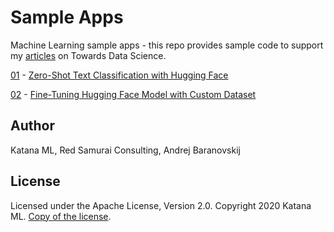 # Sample Apps
Machine Learning sample apps - this repo provides sample code to support my [articles](https://towardsdatascience.com/@andrejusb) on Towards Data Science.

[01](https://github.com/katanaml/sample-apps/tree/master/01) - [Zero-Shot Text Classification with Hugging Face](https://towardsdatascience.com/zero-shot-text-classification-with-hugging-face-7f533ba83cd6)

[02](https://github.com/katanaml/sample-apps/tree/master/02) - [Fine-Tuning Hugging Face Model with Custom Dataset](https://towardsdatascience.com/fine-tuning-hugging-face-model-with-custom-dataset-82b8092f5333)

## Author

Katana ML, Red Samurai Consulting, Andrej Baranovskij

## License

Licensed under the Apache License, Version 2.0. Copyright 2020 Katana ML. [Copy of the license](https://github.com/katanaml/covid19/blob/master/LICENSE).
